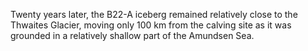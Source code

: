 Twenty years later, the B22-A iceberg remained relatively close to the Thwaites Glacier, moving only 100 km from the calving site as it was grounded in a relatively shallow part of the Amundsen Sea.
